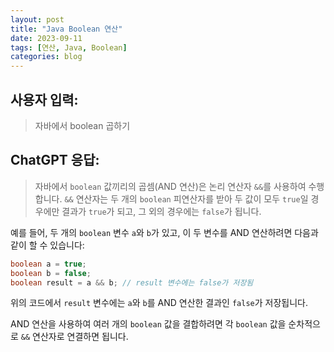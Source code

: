 ```yaml
---
layout: post
title: "Java Boolean 연산"
date: 2023-09-11
tags: [연산, Java, Boolean]
categories: blog
---
```


## 사용자 입력:
> 자바에서 boolean 곱하기

## ChatGPT 응답:
> 자바에서 `boolean` 값끼리의 곱셈(AND 연산)은 논리 연산자 `&&`를 사용하여 수행합니다. `&&` 연산자는 두 개의 `boolean` 피연산자를 받아 두 값이 모두 `true`일 경우에만 결과가 `true`가 되고, 그 외의 경우에는 `false`가 됩니다.

예를 들어, 두 개의 `boolean` 변수 `a`와 `b`가 있고, 이 두 변수를 AND 연산하려면 다음과 같이 할 수 있습니다:

```java
boolean a = true;
boolean b = false;
boolean result = a && b; // result 변수에는 false가 저장됨
```

위의 코드에서 `result` 변수에는 `a`와 `b`를 AND 연산한 결과인 `false`가 저장됩니다.

AND 연산을 사용하여 여러 개의 `boolean` 값을 결합하려면 각 `boolean` 값을 순차적으로 `&&` 연산자로 연결하면 됩니다.

